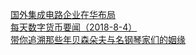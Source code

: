   
[国外集成电路企业在华布局](http://www.dianyue.me/archives/525/1b02xijycwbh6vuz/)  
[每天数字货币要闻（2018-8-4）](http://www.dianyue.me/archives/061/alr3vmt2lyz6wdyy/)  
[带你追溯那些年贝森朵夫与名钢琴家们的姻缘](http://www.dianyue.me/archives/886/w1q31lo5mq8ihr3m/)